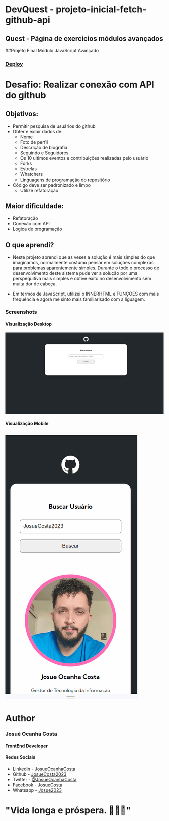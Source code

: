  # DevQuest - projeto-inicial-fetch-github-api
## Quest - Página de exercícios módulos avançados
##Projeto Final Módulo JavaScript Avançado
### [Deploy](https://josuecosta2023.github.io/DevQuest-Quest-fetch-github-api/)

# Desafio: Realizar conexão com API do github
## Objetivos:
* Permitir pesquisa de usuários do github
* Obter e exibir dados de:
    * Nome
    * Foto de perfil
    * Descrição de biografia
    * Seguindo e Seguidores
    * Os 10 ultimos eventos e contribuições realizadas pelo usuário
    * Forks
    * Estrelas
    * Whatchers 
    * Linguagens de programação do repositório
* Código deve ser padronizado e limpo
    * Utilize refatoração

## Maior dificuldade:
* Refatoração
* Conexão com API
* Logica de programação

## O que aprendi?
* Neste projeto aprendi que as veses a solução é mais simples do que imaginamos, normalmente costumo pensar em soluções complexas para problemas aparentemente simples. Durante o todo o processo de desenvolvimento deste sistema pude ver a solução por uma perspequitiva mais simples e obtive exito no desenvolvimento sem muita dor de cabeça.

* Em termos de JavaScript, utilizei o INNERHTML e FUNÇÕES com mais frequência e agora me sinto mais familiarisado com a liguagem. 

### Screenshots
#### Visualização Desktop
![Desktop](./src/archives/desktop.gif)

#### Visualização Mobile
![Mobile](./src/archives/mobile.gif)


# Author
### Josué Ocanha Costa
#### FrontEnd Developer
#### Redes Sociais

- Linkedin - [JosueOcanhaCosta](https://www.linkedin.com/in/josue-ocanha-costa/)
- Github - [JosueCosta2023](https://github.com/JosueCosta2023)
- Twitter - [@JosueOcanhaCosta](https://twitter.com/josue_ocanha)
- Facebook - [JosueCosta](https://www.facebook.com/JosueOcanhaCosta2023)
- Whatsapp - [Josue2023](https://wa.me/5565996408371?text=Ol%C3%A1%2C+encontrei+seu+whatsapp+no+Github.+Gostaria+de+falar+sobre+seus+projetos.)

# "Vida longa e próspera. 🖖🖖🖖"